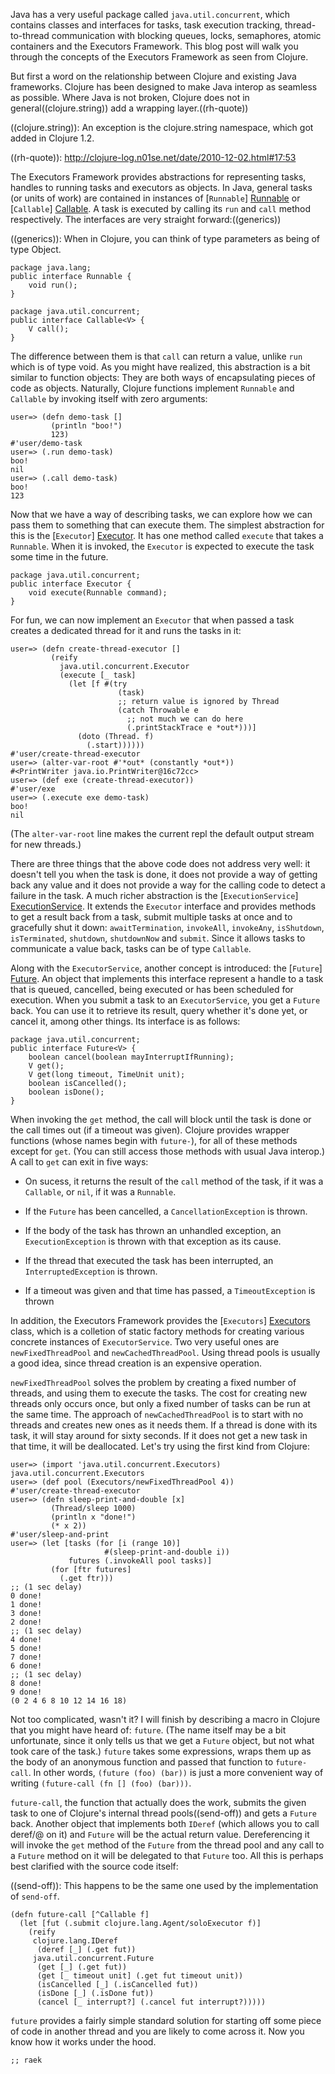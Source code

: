 Java has a very useful package called `java.util.concurrent`, which
contains classes and interfaces for tasks, task execution tracking,
thread-to-thread communication with blocking queues, locks,
semaphores, atomic containers and the Executors Framework. This blog
post will walk you through the concepts of the Executors Framework as
seen from Clojure.

But first a word on the relationship between Clojure and existing Java
frameworks. Clojure has been designed to make Java interop as seamless
as possible. Where Java is not broken, Clojure does not in
general((clojure.string)) add a wrapping layer.((rh-quote))

((clojure.string)): An exception is the clojure.string namespace,
which got added in Clojure 1.2.

((rh-quote)): <http://clojure-log.n01se.net/date/2010-12-02.html#17:53>

The Executors Framework provides abstractions for representing tasks,
handles to running tasks and executors as objects. In Java, general
tasks (or units of work) are contained in instances of [`Runnable`]
[Runnable] or [`Callable`] [Callable]. A task is executed by calling
its `run` and `call` method respectively. The interfaces are very
straight forward:((generics))

((generics)): When in Clojure, you can think of type parameters as
being of type Object.

[Runnable]: <http://download.oracle.com/javase/6/docs/api/java/lang/Runnable.html>
    "Javadoc for java.lang.Runnable"

[Callable]: <http://download.oracle.com/javase/6/docs/api/java/util/concurrent/Callable.html>
    "Javadoc for java.util.concurrent.Callable"

    package java.lang;
    public interface Runnable {
        void run();
    }

    package java.util.concurrent;
    public interface Callable<V> {
        V call();
    }

The difference between them is that `call` can return a value, unlike
`run` which is of type void. As you might have realized, this
abstraction is a bit similar to function objects: They are both ways
of encapsulating pieces of code as objects. Naturally, Clojure
functions implement `Runnable` and `Callable` by invoking itself with
zero arguments:

    user=> (defn demo-task []
             (println "boo!")
             123)
    #'user/demo-task
    user=> (.run demo-task)
    boo!
    nil
    user=> (.call demo-task)
    boo!
    123

Now that we have a way of describing tasks, we can explore how we can
pass them to something that can execute them. The simplest abstraction
for this is the [`Executor`] [Executor]. It has one method called
`execute` that takes a `Runnable`. When it is invoked, the `Executor`
is expected to execute the task some time in the future.

[Executor]: <http://download.oracle.com/javase/6/docs/api/java/util/concurrent/Executor.html>
    "Javadoc for java.util.concurrent.Executor"

    package java.util.concurrent;
    public interface Executor {
        void execute(Runnable command);
    }

For fun, we can now implement an `Executor` that when passed a task
creates a dedicated thread for it and runs the tasks in it:

    user=> (defn create-thread-executor []
             (reify
               java.util.concurrent.Executor
               (execute [_ task]
                 (let [f #(try
                            (task)
                            ;; return value is ignored by Thread
                            (catch Throwable e
                              ;; not much we can do here
                              (.printStackTrace e *out*)))]
                   (doto (Thread. f)
                     (.start))))))
    #'user/create-thread-executor
    user=> (alter-var-root #'*out* (constantly *out*))
    #<PrintWriter java.io.PrintWriter@16c72cc>
    user=> (def exe (create-thread-executor))
    #'user/exe
    user=> (.execute exe demo-task)
    boo!
    nil

(The `alter-var-root` line makes the current repl the default output
stream for new threads.)

There are three things that the above code does not address very well:
it doesn't tell you when the task is done, it does not provide a way
of getting back any value and it does not provide a way for the
calling code to detect a failure in the task. A much richer
abstraction is the [`ExecutionService`] [ExecutionService]. It extends
the `Executor` interface and provides methods to get a result back
from a task, submit multiple tasks at once and to gracefully shut it
down: ﻿`awaitTermination`, `invokeAll`, `invokeAny`, `isShutdown`,
`isTerminated`, `shutdown`, `shutdownNow` and `submit`. Since it
allows tasks to communicate a value back, tasks can be of type
`Callable`.

[ExecutionService]: <http://download.oracle.com/javase/6/docs/api/java/util/concurrent/ExecutionService.html>
    "Javadoc for java.util.concurrent.ExecutionService"

Along with the `ExecutorService`, another concept is introduced: the
[`Future`] [Future]. An object that implements this interface
represent a handle to a task that is queued, cancelled, being executed
or has been scheduled for execution. When you submit a task to an
`ExecutorService`, you get a `Future` back. You can use it to retrieve
its result, query whether it's done yet, or cancel it, among other
things. Its interface is as follows:

[Future]: <http://download.oracle.com/javase/6/docs/api/java/util/concurrent/Future.html>
    "Javadoc for java.util.concurrent.Future"

    package java.util.concurrent;
    public interface Future<V> {
        boolean cancel(boolean mayInterruptIfRunning);
        V get();
        V get(long timeout, TimeUnit unit);
        boolean isCancelled();
        boolean isDone();
    }

When invoking the `get` method, the call will block until the task is
done or the call times out (if a timeout was given). Clojure provides
wrapper functions (whose names begin with `future-`), for all of these
methods except for `get`. (You can still access those methods with
usual Java interop.) A call to `get` can exit in five ways:

- On sucess, it returns the result of the `call` method of the task,
  if it was a `Callable`, or `nil`, if it was a `Runnable`.
  
- If the `Future` has been cancelled, a `CancellationException` is
  thrown.
  
- If the body of the task has thrown an unhandled exception, an
  `ExecutionException` is thrown with that exception as its cause.
  
- If the thread that executed the task has been interrupted, an
  `InterruptedException` is thrown.
  
- If a timeout was given and that time has passed, a
  `TimeoutException` is thrown

In addition, the Executors Framework provides the [`Executors`]
[Executors] class, which is a colletion of static factory methods for
creating various concrete instances of `ExecutorService`. Two very
useful ones are `newFixedThreadPool` and `newCachedThreadPool`. Using
thread pools is usually a good idea, since thread creation is an
expensive operation.

[Executors]: <http://download.oracle.com/javase/6/docs/api/java/util/concurrent/Executors.html>
    "Javadoc for java.util.concurrent.Executors"

`newFixedThreadPool` solves the problem by creating a fixed number of
threads, and using them to execute the tasks. The cost for creating
new threads only occurs once, but only a fixed number of tasks can be
run at the same time. The approach of `newCachedThreadPool` is to
start with no threads and creates new ones as it needs them. If a
thread is done with its task, it will stay around for sixty seconds.
If it does not get a new task in that time, it will be deallocated.
Let's try using the first kind from Clojure:

    user=> (import 'java.util.concurrent.Executors)
    java.util.concurrent.Executors
    user=> (def pool (Executors/newFixedThreadPool 4))
    #'user/create-thread-executor
    user=> (defn sleep-print-and-double [x]
             (Thread/sleep 1000)
             (println x "done!")
             (* x 2))
    #'user/sleep-and-print
    user=> (let [tasks (for [i (range 10)]
                         #(sleep-print-and-double i))
                 futures (.invokeAll pool tasks)]
             (for [ftr futures]
               (.get ftr)))
    ;; (1 sec delay)
    0 done!
    1 done!
    3 done!
    2 done!
    ;; (1 sec delay)
    4 done!
    5 done!
    7 done!
    6 done!
    ;; (1 sec delay)
    8 done!
    9 done!
    (0 2 4 6 8 10 12 14 16 18)

Not too complicated, wasn't it? I will finish by describing a macro in
Clojure that you might have heard of: `future`. (The name itself may
be a bit unfortunate, since it only tells us that we get a `Future`
object, but not what took care of the task.) `future` takes some
expressions, wraps them up as the body of an anonymous function and
passed that function to `future-call`. In other words, `(future (foo)
(bar))` is just a more convenient way of writing `(future-call (fn []
(foo) (bar)))`.

`future-call`, the function that actually does the work, submits the
given task to one of Clojure's internal thread pools((send-off)) and
gets a `Future` back. Another object that implements both `IDeref`
(which allows you to call deref/@ on it) and `Future` will be the
actual return value. Dereferencing it will invoke the `get` method of
the `Future` from the thread pool and any call to a `Future` method on
it will be delegated to that `Future` too. All this is perhaps best
clarified with the source code itself:

((send-off)): This happens to be the same one used by the
implementation of `send-off`.

    (defn future-call [^Callable f]
      (let [fut (.submit clojure.lang.Agent/soloExecutor f)]
        (reify
         clojure.lang.IDeref
          (deref [_] (.get fut))
         java.util.concurrent.Future
          (get [_] (.get fut))
          (get [_ timeout unit] (.get fut timeout unit))
          (isCancelled [_] (.isCancelled fut))
          (isDone [_] (.isDone fut))
          (cancel [_ interrupt?] (.cancel fut interrupt?)))))

`future` provides a fairly simple standard solution for starting off
some piece of code in another thread and you are likely to come across
it. Now you know how it works under the hood.

`;; raek`

